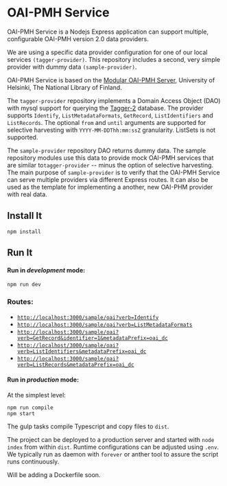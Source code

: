 # OAI-PMH Service

OAI-PMH Service is a Nodejs Express application can support multiple, configurable OAI-PMH version 2.0 data providers. 

We are using a specific data provider configuration for one of our local services `(tagger-provider)`. This repository
 includes a second, very simple provider with dummy data `(sample-provider)`.  

OAI-PMH Service is based on the [Modular OAI-PMH Server](https://github.com/NatLibFi/oai-pmh-server), University of Helsinki, 
The National Library of Finland.

The `tagger-provider` repository implements a Domain Access Object (DAO) with mysql support for querying the 
[Tagger-2](https://github.com/hatfieldlibrary/tagger-2) database.  The provider supports `Identify`, `ListMetadataFormats`, `GetRecord`, `ListIdentifiers` and `ListRecords`. The optional
`from` and `until` arguments are supported for selective harvesting with `YYYY-MM-DDThh:mm:ssZ` granularity.  ListSets is not supported.  

The `sample-provider` repository DAO returns dummy data. The sample repository modules use this data to provide mock OAI-PMH services that
 are similar to`tagger-provider` -- minus the option of selective harvesting.  The main purpose of `sample-provider` is to verify that the
 OAI-PMH Service can serve multiple providers via different Express routes.  It can also be used as the template for implementing a another, 
 new OAI-PHM provider with real data.

## Install It
```
npm install
```

## Run It
#### Run in *development* mode:

```
npm run dev
```

### Routes:
* [`http://localhost:3000/sample/oai?verb=Identify`](http://localhost:3000/sample/oai?verb=Identify)
* [`http://localhost:3000/sample/oai?verb=ListMetadataFormats`](http://localhost:3000/sample/oai?verb=ListMetadataFormats)
* [`http://localhost:3000/sample/oai?verb=GetRecord&identifier=1&metadataPrefix=oai_dc`](http://localhost:3000/sample/oai?verb=GetRecord&identifier=1&metadataPrefix=oai_dc)
* [`http://localhost/3000/sample/oai?verb=ListIdentifiers&metadataPrefix=oai_dc`](http://localhost/3000/tagger/oai?verb=ListIdentifiers&metadataPrefix=oai_dc)
* [`http://localhost:3000/sample/oai?verb=ListRecords&metadataPrefix=oai_dc`](http://localhost:3000/sample/oai?verb=ListRecords&metadataPrefix=oai_dc)

#### Run in *production* mode:

At the simplest level:
```
npm run compile
npm start
```

The gulp tasks compile Typescript and copy files to `dist`. 

The project can be deployed to a production server and started with `node index` from within `dist`. Runtime configurations
can be adjusted using `.env`. We typically run as daemon with `forever` or anther tool to assure the script runs continuously.  

Will be adding a Dockerfile soon.




